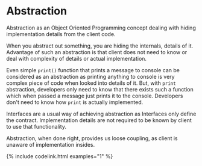 # Abstraction
Abstraction as an Object Oriented Programming concept dealing with hiding implementation details from the client code.

When you abstract out something, you are hiding the internals, details of it.
Advantage of such an abstraction is that client does not need to know or deal with complexity of details or actual implementation.

Even simple `print()` function that prints a message to console can be considered as an abstraction as printing anything to console is very complex piece of code when looked into details of it.
But, with `print` abstraction, developers only need to know that there exists such a function which when passed a message just prints it to the console. 
Developers don't need to know how `print` is actually implemented.
 
Interfaces are a usual way of achieving abstraction as Interfaces only define the contract.
Implementation details are not required to be known by client to use that functionality.

Abstraction, when done right, provides us loose coupling, as client is unaware of implementation insides.

{% include codelink.html examples="1" %}